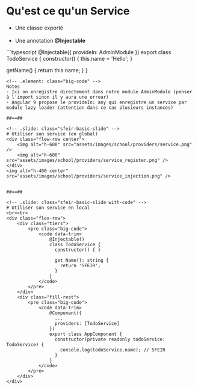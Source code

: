 <!-- .slide: class="sfeir-basic-slide with-code" -->
# Qu'est ce qu'un Service
<ul>
    <li>Une classe exporté</li><br>
    <li>Une annotation <strong>@Injectable</strong></li>
</ul>
```typescript
@Injectable({
	provideIn: AdminModule
})
export class TodoService {
  constructor() {
    this.name = 'Hello';
  }

  getName() {
    return this.name;
  }
}
```
<!-- .element: class="big-code" -->
Notes
- Ici on enregistre directement dans notre module AdminModule (penser à l'import sinon il y aura une erreur)
- Angular 9 propose le provideIn: any qui enregistre un service par module lazy loader (attention dans ce cas plusieurs instances)

##==##

<!-- .slide: class="sfeir-basic-slide" -->
# Utiliser son service (en global)
<div class="flew-row center">
    <img alt="h-600" src="assets/images/school/providers/service.png" />
    <img alt="h-600" src="assets/images/school/providers/service_register.png" />
</div>
<img alt="h-400 center" src="assets/images/school/providers/service_injection.png" />


##==##

<!-- .slide: class="sfeir-basic-slide with-code" -->
# Utiliser son service en local
<br><br>
<div class="flex-row">
    <div class="tiers">
        <pre class="big-code">
            <code data-trim>
                @Injectable()
                class TodoService {
                  constructor() { }
  
                  get Name(): string {
                    return 'SFEIR';
                  }
                }
            </code>
        </pre>
    </div>
    <div class="fill-rest">
        <pre class="big-code">
            <code data-trim>
                @Component({
                  ...
                  providers: [TodoService]
                })
                export class AppComponent { 
                  constructor(private readonly todoService: TodoService) { 
                    console.log(todoService.name); // SFEIR
                  }
                }
            </code>
        </pre>
    </div>
</div>

